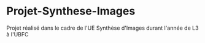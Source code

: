 # Projet-Synthese-Images
Projet réalisé dans le cadre de l'UE Synthèse d'Images durant l'année de L3 à l'UBFC
